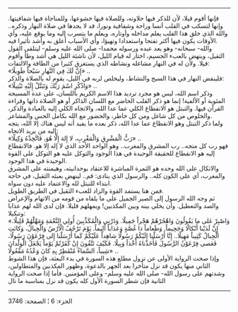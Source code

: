 ------------------------------------------------------------------------

فإنها أقوم قيلا، لأن للذكر فيها حلاوته، وللصلاة فيها خشوعها، وللمناجاة
فيها شفافيتها. وإنها لتسكب في القلب أنسا وراحة وشفافية ونورا، قد لا
يجدها في صلاة النهار وذكره.. والله الذي خلق هذا القلب يعلم مداخله
وأوتاره، ويعلم ما يتسرب إليه وما يوقع عليه، وأي الأوقات يكون فيها أكثر
تفتحا واستعدادا وتهيؤا، وأي الأسباب أعلق به وأشد تأثيرا فيه.  
والله- سبحانه- وهو يعد عبده ورسوله محمدا- صلى الله عليه وسلم- ليتلقى
القول الثقيل، وينهض بالعبء الجسيم، اختار له قيام الليل، لأن ناشئة الليل
هي أشد وطأ وأقوم قيلا. ولأن له في النهار مشاغله ونشاطه الذي يستغرق كثيرا
من الطاقة والالتفات:  
«إِنَّ لَكَ فِي النَّهارِ سَبْحاً طَوِيلًا» ..  
فلينقض النهار في هذا السبح والنشاط، وليخلص لربه في الليل، يقوم له
بالصلاة والذكر:  
«وَاذْكُرِ اسْمَ رَبِّكَ وَتَبَتَّلْ إِلَيْهِ تَبْتِيلًا» ..  
وذكر اسم الله، ليس هو مجرد ترديد هذا الاسم الكريم باللسان، على عدة
المسبحة المئوية أو الألفية! إنما هو ذكر القلب الحاضر مع اللسان الذاكر أو
هو الصلاة ذاتها وقراءة القرآن فيها. والتبتل هو الانقطاع الكلي عما عدا
الله، والاتجاه الكلي إليه بالعبادة والذكر، والخلوص من كل شاغل ومن كل
خاطر، والحضور مع الله بكامل الحس والمشاعر.  
ولما ذكر التبتل وهو الانقطاع عما عدا الله، ذكر بعده ما يفيد أنه ليس هناك
إلا الله، يتجه إليه من يريد الاتجاه:  
«رَبُّ الْمَشْرِقِ وَالْمَغْرِبِ، لا إِلهَ إِلَّا هُوَ، فَاتَّخِذْهُ وَكِيلًا» ..  
فهو رب كل متجه.. رب المشرق والمغرب.. وهو الواحد الأحد الذي لا إله إلا
هو. فالانقطاع إليه هو الانقطاع للحقيقة الوحيدة في هذا الوجود والتوكل
عليه هو التوكل على القوة الوحيدة في هذا الوجود.  
والاتكال على الله وحده هو الثمرة المباشرة للاعتقاد بوحدانيته، وهيمنته
على المشرق والمغرب، أي على الكون كله.. والرسول الذي ينادى: قم.. لينهض
بعبئه الثقيل، في حاجة ابتداء للتبتل لله والاعتماد عليه دون سواه.  
فمن هنا يستمد القوة والزاد للعبء الثقيل في الطريق الطويل.  
ثم وجه الله الرسول إلى الصبر الجميل على ما يلقاه من قومه من الاتهام
والإعراض والصد والتعطيل. وأن يخلي بينه وبين المكذبين! ويمهلهم قليلا. فإن
لدى الله لهم عذابا وتنكيلا:  
«وَاصْبِرْ عَلى ما يَقُولُونَ وَاهْجُرْهُمْ هَجْراً جَمِيلًا. وَذَرْنِي وَالْمُكَذِّبِينَ أُولِي النَّعْمَةِ
وَمَهِّلْهُمْ قَلِيلًا. إِنَّ لَدَيْنا أَنْكالًا وَجَحِيماً. وَطَعاماً ذا غُصَّةٍ وَعَذاباً أَلِيماً. يَوْمَ
تَرْجُفُ الْأَرْضُ وَالْجِبالُ، وَكانَتِ الْجِبالُ كَثِيباً مَهِيلًا.. إِنَّا أَرْسَلْنا إِلَيْكُمْ رَسُولًا
شاهِداً عَلَيْكُمْ كَما أَرْسَلْنا إِلى فِرْعَوْنَ رَسُولًا، فَعَصى فِرْعَوْنُ الرَّسُولَ فَأَخَذْناهُ أَخْذاً
وَبِيلًا. فَكَيْفَ تَتَّقُونَ إِنْ كَفَرْتُمْ يَوْماً يَجْعَلُ الْوِلْدانَ شِيباً، السَّماءُ مُنْفَطِرٌ بِهِ كانَ
وَعْدُهُ مَفْعُولًا» ..  
وإذا صحت الرواية الأولى عن نزول مطلع هذه السورة في بدء البعثة، فإن هذا
الشوط الثاني منها يكون قد نزل متأخرا بعد الجهر بالدعوة، وظهور المكذبين
والمتطاولين، وشدتهم على رسول الله- صلى الله عليه وسلم- وعلى المؤمنين.
فأما إذا صحت الرواية الثانية فإن شطر السورة الأول كله يكون قد نزل
بمناسبة ما نال

------------------------------------------------------------------------

الجزء: 6 ¦ الصفحة: 3746
